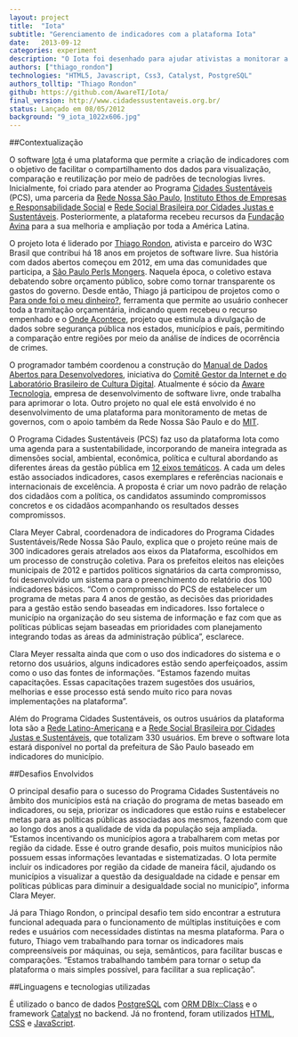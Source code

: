```yaml
---
layout: project
title:  "Iota"
subtitle: "Gerenciamento de indicadores com a plataforma Iota"
date:   2013-09-12
categories: experiment
description: "O Iota foi desenhado para ajudar ativistas a monitorar a qualidade da gestão dos responsáveis por cidades mais sustentáveis"
authors: ["thiago_rondon"]
technologies: "HTML5, Javascript, Css3, Catalyst, PostgreSQL"
authors_tolltip: "Thiago Rondon"
github: https://github.com/AwareTI/Iota/
final_version: http://www.cidadessustentaveis.org.br/
status: Lançado em 08/05/2012
background: "9_iota_1022x606.jpg"
---
```


##Contextualização

O software [Iota](https://github.com/AwareTI/Iota/wiki) é uma plataforma que permite a criação de indicadores com o objetivo de facilitar o compartilhamento dos dados para visualização, comparação e reutilização por meio de padrões de tecnologias livres. Inicialmente, foi criado para atender ao Programa [Cidades Sustentáveis](http://www.cidadessustentaveis.org.br/) (PCS), uma parceria da [Rede Nossa São Paulo](http://www.nossasaopaulo.org.br/), [Instituto Ethos de Empresas e Responsabilidade Social](http://www3.ethos.org.br/) e [Rede Social Brasileira por Cidades Justas e Sustentáveis](http://rededecidades.ning.com/). Posteriormente, a plataforma recebeu recursos da [Fundação Avina](http://www.avina.net/esp/) para a sua melhoria e ampliação por toda a América Latina.

O projeto Iota é liderado por [Thiago Rondon](http://www.w3c.br/Home/WebHome), ativista e parceiro do W3C Brasil que contribui há 18 anos em projetos de software livre. Sua história com dados abertos começou em 2012, em uma das comunidades que participa, a [São Paulo Perls Mongers](http://sao-paulo.pm.org/principal). Naquela época, o coletivo estava debatendo sobre orçamento público, sobre como tornar transparente os gastos do governo. Desde então, Thiago já participou de projetos como o [Para onde foi o meu dinheiro?](https://github.com/W3CBrasil/POFOMD), ferramenta que permite ao usuário conhecer toda a tramitação orçamentária, indicando quem recebeu o recurso empenhado e o [Onde Acontece](https://github.com/thiagorondon/Onde-Acontece), projeto que estimula a divulgação de dados sobre segurança pública nos estados, municípios e país, permitindo a comparação entre regiões por meio da análise de índices de ocorrência de crimes.

O programador também coordenou a construção do [Manual de Dados Abertos para Desenvolvedores](http://www.w3c.br/pub/Materiais/PublicacoesW3C/manual_dados_abertos_desenvolvedores_web.pdf), iniciativa do [Comitê Gestor da Internet e do Laboratório Brasileiro de Cultura Digital](http://www.w3c.br/pub/Materiais/PublicacoesW3C/manual_dados_abertos_desenvolvedores_web.pdf). Atualmente é sócio da [Aware Tecnologia](http://www.w3c.br/pub/Materiais/PublicacoesW3C/manual_dados_abertos_desenvolvedores_web.pdf), empresa de desenvolvimento de software livre, onde trabalha para aprimorar o Iota. Outro projeto no qual ele está envolvido é no desenvolvimento de uma plataforma para monitoramento de metas de governos, com o apoio também da Rede Nossa São Paulo e do [MIT](http://www.w3c.br/pub/Materiais/PublicacoesW3C/manual_dados_abertos_desenvolvedores_web.pdf).

O Programa Cidades Sustentáveis (PCS) faz uso da plataforma Iota como uma agenda para a sustentabilidade, incorporando de maneira integrada as dimensões social, ambiental, econômica, política e cultural abordando as diferentes áreas da gestão pública em [12 eixos temáticos](http://www.cidadessustentaveis.org.br/eixos). A cada um deles estão associados indicadores, casos exemplares e referências nacionais e internacionais de excelência. A proposta é criar um novo padrão de relação dos cidadãos com a política, os candidatos assumindo compromissos concretos e os cidadãos acompanhando os resultados desses compromissos.

Clara Meyer Cabral, coordenadora de indicadores do Programa Cidades Sustentáveis/Rede Nossa São Paulo, explica que o projeto reúne mais de 300 indicadores gerais atrelados aos eixos da Plataforma, escolhidos em um processo de construção coletiva. Para os prefeitos eleitos nas eleições municipais de 2012 e partidos políticos signatários da carta compromisso, foi desenvolvido um sistema para o preenchimento do relatório dos 100 indicadores básicos. “Com o compromisso do PCS de estabelecer um programa de metas para 4 anos de gestão, as decisões das prioridades para a gestão estão sendo baseadas em indicadores. Isso fortalece o município na organização do seu sistema de informação e faz com que as políticas públicas sejam baseadas em prioridades com planejamento integrando todas as áreas da administração pública”, esclarece.

Clara Meyer ressalta ainda que com o uso dos indicadores do sistema e o retorno dos usuários, alguns indicadores estão sendo aperfeiçoados, assim como o uso das fontes de informações. “Estamos fazendo muitas capacitações. Essas capacitações trazem sugestões dos usuários, melhorias e esse processo está sendo muito rico para novas implementações na plataforma”.

Além do Programa Cidades Sustentáveis, os outros usuários da plataforma Iota são a [Rede Latino-Americana](http://redciudades.net/blog/) e a [Rede Social Brasileira por Cidades Justas e Sustentáveis](http://redciudades.net/blog/), que totalizam 330 usuários. Em breve o software Iota estará disponível no portal da prefeitura de São Paulo baseado em indicadores do município.

##Desafios Envolvidos

O principal desafio para o sucesso do Programa Cidades Sustentáveis no âmbito dos municípios está na criação do programa de metas baseado em indicadores, ou seja, priorizar os indicadores que estão ruins e estabelecer metas para as políticas públicas associadas aos mesmos, fazendo com que ao longo dos anos a qualidade de vida da população seja ampliada. “Estamos incentivando os municípios agora a trabalharem com metas por região da cidade. Esse é outro grande desafio, pois muitos municípios não possuem essas informações levantadas e sistematizadas. O Iota permite incluir os indicadores por região da cidade de maneira fácil, ajudando os municípios a visualizar a questão da desigualdade na cidade e pensar em políticas públicas para diminuir a desigualdade social no município”, informa Clara Meyer.

Já para Thiago Rondon, o principal desafio tem sido encontrar a estrutura funcional adequada para o funcionamento de múltiplas instituições e com redes e usuários com necessidades distintas na mesma plataforma. Para o futuro, Thiago vem trabalhando para tornar os indicadores mais compreensíveis por máquinas, ou seja, semânticos, para facilitar buscas e comparações. “Estamos trabalhando também para tornar o setup da plataforma o mais simples possível, para facilitar a sua replicação”.


##Linguagens e tecnologias utilizadas

É utilizado o banco de dados [PostgreSQL](http://www.postgresql.org/) com [ORM DBIx::Class](http://www.perl.org/about/whitepapers/perl-database-orm.html) e o framework [Catalyst](http://www.catalystframework.org/) no backend. Já no frontend, foram utilizados [HTML](http://dev.w3.org/html5/html-author/), [CSS](http://www.w3.org/Style/CSS/Overview.en.html) e [JavaScript](http://www.crockford.com/javascript/javascript.html).



